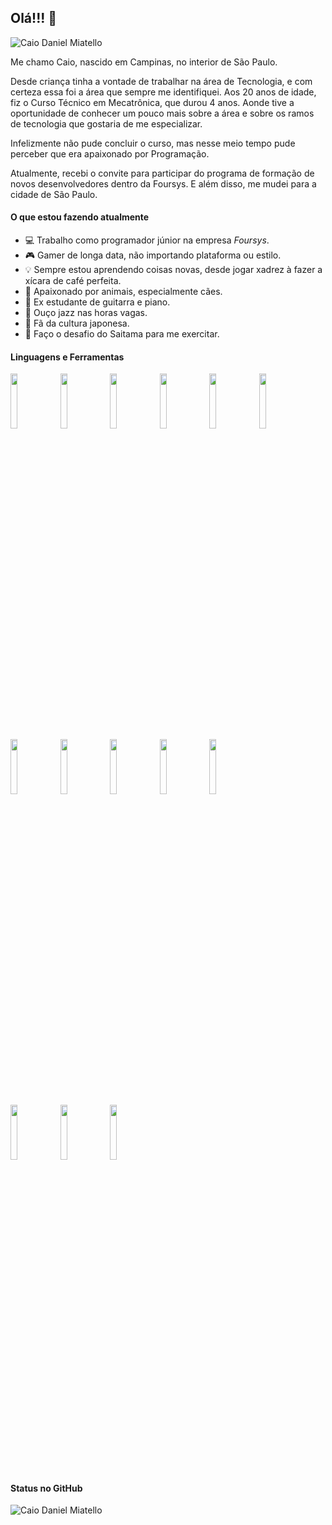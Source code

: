 <!--Primeira frase-->
## Olá!!! 👋 

<!--Badge de quantidade de views-->
<img src="https://komarev.com/ghpvc/?username=caio-miatello&label=Profile%20views&color=0e75b6&style=social" alt="Caio Daniel Miatello" />


<!--Texto de apresentação-->
Me chamo Caio, nascido em Campinas, no interior de São Paulo. 

Desde criança tinha a vontade de trabalhar na área de Tecnologia, e com certeza essa foi a área que sempre me identifiquei. Aos 20 anos de idade, fiz o Curso Técnico em Mecatrônica, que durou 4 anos. Aonde tive a oportunidade de conhecer um pouco mais sobre a área e sobre os ramos de tecnologia que gostaria de me especializar.

Infelizmente não pude concluir o curso, mas nesse meio tempo pude perceber que era apaixonado por Programação.

Atualmente, recebi o convite para participar do programa de formação de novos desenvolvedores dentro da Foursys. E além disso, me mudei para a cidade de São Paulo.


#### O que estou fazendo atualmente
- :computer:  Trabalho como programador júnior na empresa *Foursys*.
- :video_game:  Gamer de longa data, não importando plataforma ou estilo.
- :bulb:   Sempre estou aprendendo coisas novas, desde jogar xadrez à fazer a xícara de café perfeita.
- :dog:  Apaixonado por animais, especialmente cães.
- :musical_note:  Ex estudante de guitarra e piano.
- :saxophone:  Ouço jazz nas horas vagas.
- :japanese_castle: Fã da cultura japonesa.
- :muscle:  Faço o desafio do Saitama para me exercitar.


#### Linguagens e Ferramentas

<!--Imagens do site vectorlogo.zone--> 
<code><img width="15%" src="https://www.vectorlogo.zone/logos/visualstudio_code/visualstudio_code-ar21.svg"></code> <code><img width="15%" src="https://www.vectorlogo.zone/logos/java/java-ar21.svg"></code> <code><img width="15%" src="https://www.vectorlogo.zone/logos/javascript/javascript-ar21.svg"></code> <code><img width="15%" src="https://www.vectorlogo.zone/logos/eclipse/eclipse-ar21.svg"></code> <code><img width="15%" src="https://www.vectorlogo.zone/logos/mysql/mysql-ar21.svg"></code> <code><img width="15%" src="https://www.vectorlogo.zone/logos/hibernate/hibernate-ar21.svg"></code> <code><img width="15%" src="https://www.vectorlogo.zone/logos/mit_scratch/mit_scratch-ar21.svg"></code> <code><img width="15%" src="https://www.vectorlogo.zone/logos/angular/angular-ar21.svg"></code> <code><img width="15%" src="https://www.vectorlogo.zone/logos/netlifyapp_watercss/netlifyapp_watercss-ar21.svg"></code> <code><img width="15%" src="https://www.vectorlogo.zone/logos/w3_html5/w3_html5-ar21.svg"></code> <code><img width="15%" src="https://www.vectorlogo.zone/logos/typescriptlang/typescriptlang-ar21.svg"></code> <code> <img width="15%" src="https://www.vectorlogo.zone/logos/github/github-ar21.svg"></code> </code><code><img width="15%" src="https://www.vectorlogo.zone/logos/git-scm/git-scm-ar21.svg"></code> <code><img width="15%" src="https://www.vectorlogo.zone/logos/discordapp/discordapp-ar21.svg"></code>


#### Status no GitHub
<!--Bloco de avaliação de perfil-->
<img align="center" src="https://github-readme-stats.vercel.app/api?username=caio-miatello&show_icons=true&locale=en" alt="Caio Daniel Miatello" />
